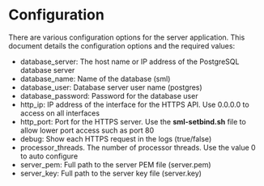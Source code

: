 # Configuration

There are various configuration options for the server application. This document details the configuration options and the required values:

- database_server: The host name or IP address of the PostgreSQL database server
- database_name: Name of the database (sml)
- database_user:  Database server user name (postgres)
- database_password: Password for the database user
- http_ip: IP address of the interface for the HTTPS API. Use 0.0.0.0 to access on all interfaces
- http_port: Port for the HTTPS server. Use the **sml-setbind.sh** file to allow lower port access such as port 80
- debug: Show each HTTPS request in the logs (true/false)
- processor_threads. The number of processor threads. Use the value 0 to auto configure
- server_pem: Full path to the server PEM file (server.pem)
- server_key: Full path to the server key file (server.key)
